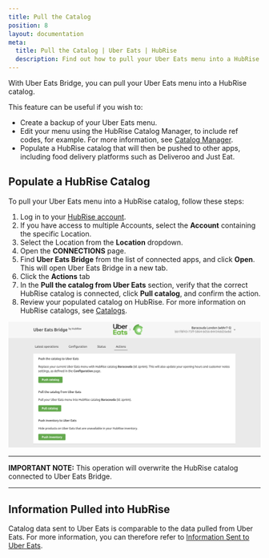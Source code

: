 ```yaml
---
title: Pull the Catalog
position: 8
layout: documentation
meta:
  title: Pull the Catalog | Uber Eats | HubRise
  description: Find out how to pull your Uber Eats menu into a HubRise catalog, how items and options are converted, and which features are supported.
---
```


With Uber Eats Bridge, you can pull your Uber Eats menu into a HubRise catalog.

This feature can be useful if you wish to:

- Create a backup of your Uber Eats menu.
- Edit your menu using the HubRise Catalog Manager, to include ref codes, for example. For more information, see [Catalog Manager](/apps/catalog-manager).
- Populate a HubRise catalog that will then be pushed to other apps, including food delivery platforms such as Deliveroo and Just Eat.

## Populate a HubRise Catalog

To pull your Uber Eats menu into a HubRise catalog, follow these steps:

1. Log in to your [HubRise account](https://manager.hubrise.com).
1. If you have access to multiple Accounts, select the **Account** containing the specific Location.
1. Select the Location from the **Location** dropdown.
1. Open the **CONNECTIONS** page.
1. Find **Uber Eats Bridge** from the list of connected apps, and click **Open**. This will open Uber Eats Bridge in a new tab.
1. Click the **Actions** tab
1. In the **Pull the catalog from Uber Eats** section, verify that the correct HubRise catalog is connected, click **Pull catalog**, and confirm the action.
1. Review your populated catalog on HubRise. For more information on HubRise catalogs, see [Catalogs](/docs/catalog/).

![Manual Catalog Push on HubRise](../images/025-en-2x-uber-eats-actions-page.png)

---

**IMPORTANT NOTE:** This operation will overwrite the HubRise catalog connected to Uber Eats Bridge.

---

## Information Pulled into HubRise

Catalog data sent to Uber Eats is comparable to the data pulled from Uber Eats. For more information, you can therefore refer to [Information Sent to Uber Eats](/apps/uber-eats/push-catalog#information-sent-to-uber-eats).
